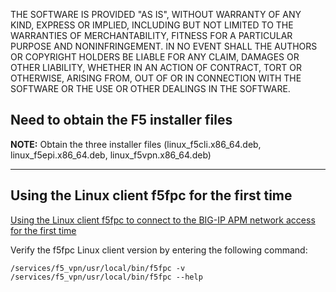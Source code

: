 THE SOFTWARE IS PROVIDED "AS IS", WITHOUT WARRANTY OF ANY KIND, EXPRESS OR IMPLIED, INCLUDING BUT NOT LIMITED TO THE WARRANTIES OF MERCHANTABILITY, FITNESS FOR A PARTICULAR PURPOSE AND NONINFRINGEMENT. IN NO EVENT SHALL THE AUTHORS OR COPYRIGHT HOLDERS BE LIABLE FOR ANY CLAIM, DAMAGES OR OTHER LIABILITY, WHETHER IN AN ACTION OF CONTRACT, TORT OR OTHERWISE, ARISING FROM, OUT OF OR IN CONNECTION WITH THE SOFTWARE OR THE USE OR OTHER DEALINGS IN THE SOFTWARE.

## Need to obtain the F5 installer files

**NOTE:** Obtain the three installer files (linux_f5cli.x86_64.deb, linux_f5epi.x86_64.deb, linux_f5vpn.x86_64.deb)

-----

## Using the Linux client f5fpc for the first time

[Using the Linux client f5fpc to connect to the BIG-IP APM network access for the first time](https://support.f5.com/csp/article/K47922841)

Verify the f5fpc Linux client version by entering the following command:
```
/services/f5_vpn/usr/local/bin/f5fpc -v
/services/f5_vpn/usr/local/bin/f5fpc --help
